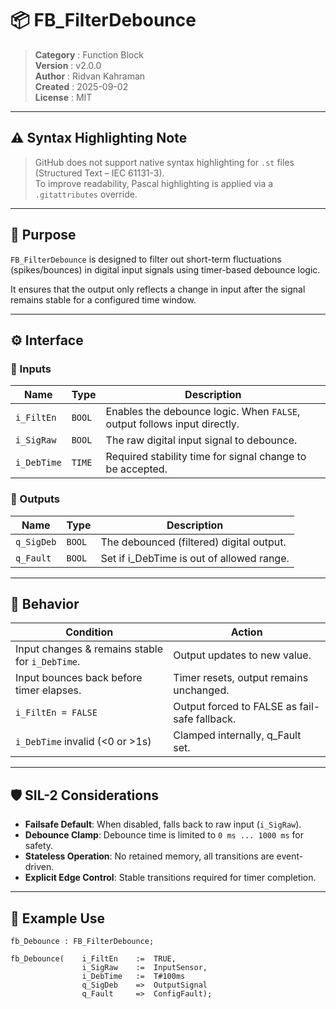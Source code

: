# 📦 FB_FilterDebounce

> **Category**  : Function Block  
> **Version**   : v2.0.0  
> **Author**    : Ridvan Kahraman  
> **Created**   : 2025-09-02  
> **License**   : MIT  

---

## ⚠️ Syntax Highlighting Note

> GitHub does not support native syntax highlighting for `.st` files (Structured Text – IEC 61131-3).  
> To improve readability, Pascal highlighting is applied via a `.gitattributes` override.  

---

## 🧠 Purpose

`FB_FilterDebounce` is designed to filter out short-term fluctuations (spikes/bounces) in digital input signals using timer-based debounce logic.  

It ensures that the output only reflects a change in input after the signal remains stable for a configured time window.  

---

## ⚙️ Interface

### 🔹 Inputs

| Name          | Type   | Description                                                               |
|---------------|--------|---------------------------------------------------------------------------|
| `i_FiltEn`    | `BOOL` | Enables the debounce logic. When `FALSE`, output follows input directly.  |
| `i_SigRaw`    | `BOOL` | The raw digital input signal to debounce.                                 |
| `i_DebTime`   | `TIME` | Required stability time for signal change to be accepted.                 |

### 🔹 Outputs

| Name          | Type    | Description                                 |
|---------------|---------|---------------------------------------------|
| `q_SigDeb`    | `BOOL`  | The debounced (filtered) digital output.    |
| `q_Fault`     | `BOOL`  | Set if i_DebTime is out of allowed range.   |

---

## 🔄 Behavior

| Condition                                         | Action                                                    |
|---------------------------------------------------|-----------------------------------------------------------|
| Input changes & remains stable for `i_DebTime`.   | Output updates to new value.                              |
| Input bounces back before timer elapses.          | Timer resets, output remains unchanged.                   |
| `i_FiltEn = FALSE`                                | Output forced to FALSE as fail-safe fallback.             |
| `i_DebTime` invalid (<0 or >1s)                   | Clamped internally, q_Fault set.                          |

---

## 🛡️ SIL-2 Considerations

- **Failsafe Default**: When disabled, falls back to raw input (`i_SigRaw`).  
- **Debounce Clamp**: Debounce time is limited to `0 ms ... 1000 ms` for safety.  
- **Stateless Operation**: No retained memory, all transitions are event-driven.  
- **Explicit Edge Control**: Stable transitions required for timer completion.  

---

## 📁 Example Use

```iec
fb_Debounce : FB_FilterDebounce;

fb_Debounce(    i_FiltEn    :=  TRUE,
                i_SigRaw    :=  InputSensor,
                i_DebTime   :=  T#100ms
                q_SigDeb    =>  OutputSignal
                q_Fault     =>  ConfigFault);
```
